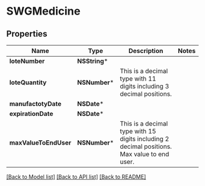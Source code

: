 # SWGMedicine

## Properties
Name | Type | Description | Notes
------------ | ------------- | ------------- | -------------
**loteNumber** | **NSString*** |  | 
**loteQuantity** | **NSNumber*** | This is a decimal type with 11 digits including 3 decimal positions. | 
**manufactotyDate** | **NSDate*** |  | 
**expirationDate** | **NSDate*** |  | 
**maxValueToEndUser** | **NSNumber*** | This is a decimal type with 15 digits including 2 decimal positions.  Max value to end user. | 

[[Back to Model list]](../README.md#documentation-for-models) [[Back to API list]](../README.md#documentation-for-api-endpoints) [[Back to README]](../README.md)


